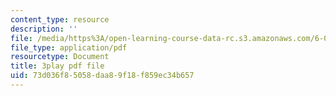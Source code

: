 ```yaml
---
content_type: resource
description: ''
file: /media/https%3A/open-learning-course-data-rc.s3.amazonaws.com/6-042j-mathematics-for-computer-science-spring-2015/73d036f85058daa89f18f859ec34b657_UroprmQHTLc.pdf
file_type: application/pdf
resourcetype: Document
title: 3play pdf file
uid: 73d036f8-5058-daa8-9f18-f859ec34b657
---
```

